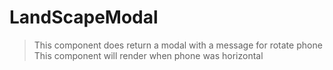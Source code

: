 # LandScapeModal

> This component does return a modal with a message for rotate phone
> This component will render when phone was horizontal
